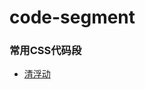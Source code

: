 # code-segment
### 常用CSS代码段
* [清浮动](https://github.com/staven630/code-segment/blob/master/css/%E6%B8%85%E6%B5%AE%E5%8A%A8.md)